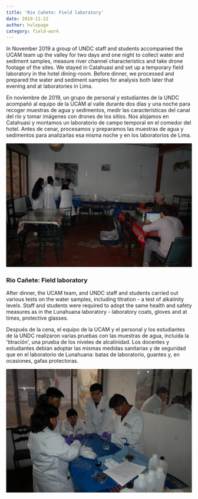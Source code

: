 ```yaml
---
title: 'Rio Cañete: Field laboratory'
date: 2019-11-22
author: hvlepage
category: field-work
---
```



In November 2019 a group of UNDC staff and students accompanied the UCAM team up the valley for two days and one night to collect water and sediment samples, measure river channel characteristics and take drone footage of the sites. We stayed in Catahuasi and set up a temporary field laboratory in the hotel dining-room. Before dinner, we processed and prepared the water and sediment samples for analysis both later that evening and at laboratories in Lima.

En noviembre de 2019, un grupo de personal y estudiantes de la UNDC acompañó al equipo de la UCAM al valle durante dos días y una noche para recoger muestras de agua y sedimentos, medir las características del canal del río y tomar imágenes con drones de los sitios. Nos alojamos en Catahuasi y montamos un laboratorio de campo temporal en el comedor del hotel. Antes de cenar, procesamos y preparamos las muestras de agua y sedimentos para analizarlas esa misma noche y en los laboratorios de Lima.

![Measuring river discharge](/assets/posts/3FieldLab.JPG)



### Rio Cañete: Field laboratory

After dinner, the UCAM team, and UNDC staff and students carried out various tests on the water samples, including titration - a test of alkalinity levels. Staff and students were required to adopt the same health and safety measures as in the Lunahuana laboratory - laboratory coats, gloves and at times, protective glasses.

Después de la cena, el equipo de la UCAM y el personal y los estudiantes de la UNDC realizaron varias pruebas con las muestras de agua, incluida la 'titración', una prueba de los niveles de alcalinidad. Los docentes y estudiantes debían adoptar las mismas medidas sanitarias y de seguridad que en el laboratorio de Lunahuana: batas de laboratorio, guantes y, en ocasiones, gafas protectoras.

![Measuring river discharge](/assets/posts/3FieldTitration.JPG)
